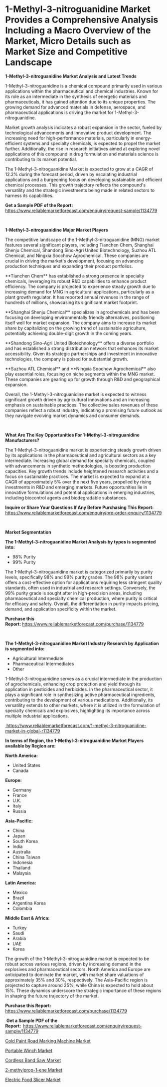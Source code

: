 <p><h1>1-Methyl-3-nitroguanidine Market Provides a Comprehensive Analysis Including a Macro Overview of the Market, Micro Details such as Market Size and Competitive Landscape</h1></p><p><strong>1-Methyl-3-nitroguanidine Market Analysis and Latest Trends</strong></p>
<p><p>1-Methyl-3-nitroguanidine is a chemical compound primarily used in various applications within the pharmaceutical and chemical industries. Known for its role as an intermediate in the synthesis of energetic materials and pharmaceuticals, it has gained attention due to its unique properties. The growing demand for advanced materials in defense, aerospace, and pharmaceutical applications is driving the market for 1-Methyl-3-nitroguanidine.</p><p>Market growth analysis indicates a robust expansion in the sector, fueled by technological advancements and innovative product development. The increasing need for high-performance materials, particularly in energy-efficient systems and specialty chemicals, is expected to propel the market further. Additionally, the rise in research initiatives aimed at exploring novel applications of this compound in drug formulation and materials science is contributing to its market potential.</p><p>The 1-Methyl-3-nitroguanidine Market is expected to grow at a CAGR of 12.2% during the forecast period, driven by escalating industrial applications and a burgeoning focus on developing sustainable and efficient chemical processes. This growth trajectory reflects the compound's versatility and the strategic investments being made in related sectors to harness its capabilities.</p></p>
<p><strong>Get a Sample PDF of the Report:&nbsp;</strong> <a href="https://www.reliablemarketforecast.com/enquiry/request-sample/1134779?utm_campaign=1870&utm_medium=2&utm_source=Github&utm_content=ia&utm_term=18122024&utm_id=1-methyl-3-nitroguanidine">https://www.reliablemarketforecast.com/enquiry/request-sample/1134779</a></p>
<p>&nbsp;</p>
<p><strong>1-Methyl-3-nitroguanidine Major Market Players</strong></p>
<p><p>The competitive landscape of the 1-Methyl-3-nitroguanidine (MNG) market features several significant players, including Tianchen Chem, Shanghai Shenju Chemical, Shandong Sino-Agri United Biotechnology, Suzhou ATL Chemical, and Ningxia Soochow Agrochemical. These companies are crucial in driving the market's development, focusing on advancing production techniques and expanding their product portfolios.</p><p>**Tianchen Chem** has established a strong presence in specialty chemicals, leveraging its robust R&D capabilities to enhance product efficiency. The company is projected to experience steady growth due to increasing demand for MNG in agricultural applications, particularly as a plant growth regulator. It has reported annual revenues in the range of hundreds of millions, showcasing its significant market footprint.</p><p>**Shanghai Shenju Chemical** specializes in agrochemicals and has been focusing on developing environmentally friendly alternatives, positioning itself well for market expansion. The company aims to increase its market share by capitalizing on the growing trend of sustainable agriculture, potentially achieving double-digit growth in the coming years.</p><p>**Shandong Sino-Agri United Biotechnology** offers a diverse portfolio and has established a strong distribution network that enhances its market accessibility. Given its strategic partnerships and investment in innovative technologies, the company is poised for substantial growth.</p><p>**Suzhou ATL Chemical** and **Ningxia Soochow Agrochemical** also play essential roles, focusing on niche segments within the MNG market. These companies are gearing up for growth through R&D and geographical expansion.</p><p>Overall, the 1-Methyl-3-nitroguanidine market is expected to witness significant growth driven by agricultural innovations and an increasing emphasis on sustainable practices. The collective sales revenues of these companies reflect a robust industry, indicating a promising future outlook as they navigate evolving market dynamics and consumer demands.</p></p>
<p>&nbsp;</p>
<p><strong>What Are The Key Opportunities For 1-Methyl-3-nitroguanidine Manufacturers?</strong></p>
<p><p>The 1-Methyl-3-nitroguanidine market is experiencing steady growth driven by its applications in the pharmaceutical and agricultural sectors as a key intermediate. Increasing global demand for specialty chemicals, coupled with advancements in synthetic methodologies, is boosting production capacities. Key growth trends include heightened research activities and a focus on sustainable practices. The market is expected to expand at a CAGR of approximately 5% over the next five years, propelled by rising investments in R&D and emerging markets. Future opportunities lie in innovative formulations and potential applications in emerging industries, including biocontrol agents and biodegradable substances.</p></p>
<p><strong>Inquire or Share Your Questions If Any Before Purchasing This Report:</strong> <a href="https://www.reliablemarketforecast.com/enquiry/pre-order-enquiry/1134779?utm_campaign=1870&utm_medium=2&utm_source=Github&utm_content=ia&utm_term=18122024&utm_id=1-methyl-3-nitroguanidine">https://www.reliablemarketforecast.com/enquiry/pre-order-enquiry/1134779</a></p>
<p>&nbsp;</p>
<p><strong>Market Segmentation</strong></p>
<p><strong>The 1-Methyl-3-nitroguanidine Market Analysis by types is segmented into:</strong></p>
<p><ul><li>98% Purity</li><li>99% Purity</li></ul></p>
<p><p>The 1-Methyl-3-nitroguanidine market is categorized primarily by purity levels, specifically 98% and 99% purity grades. The 98% purity variant offers a cost-effective option for applications requiring less stringent quality standards, often used in industrial and research settings. Conversely, the 99% purity grade is sought after in high-precision areas, including pharmaceutical and specialty chemical production, where purity is critical for efficacy and safety. Overall, the differentiation in purity impacts pricing, demand, and application specificity within the market.</p></p>
<p><strong>Purchase this Report:&nbsp;</strong><a href="https://www.reliablemarketforecast.com/purchase/1134779?utm_campaign=1870&utm_medium=2&utm_source=Github&utm_content=ia&utm_term=18122024&utm_id=1-methyl-3-nitroguanidine">https://www.reliablemarketforecast.com/purchase/1134779</a></p>
<p>&nbsp;</p>
<p><strong>The 1-Methyl-3-nitroguanidine Market Industry Research by Application is segmented into:</strong></p>
<p><ul><li>Agricultural Intermediate</li><li>Pharmaceutical Intermediates</li><li>Other</li></ul></p>
<p><p>1-Methyl-3-nitroguanidine serves as a crucial intermediate in the production of agrochemicals, enhancing crop protection and yield through its application in pesticides and herbicides. In the pharmaceutical sector, it plays a significant role in synthesizing active pharmaceutical ingredients, contributing to the development of various medications. Additionally, its versatility extends to other markets, where it is utilized in the formulation of specialty chemicals and explosives, highlighting its importance across multiple industrial applications.</p></p>
<p><a href="https://www.reliablemarketforecast.com/1-methyl-3-nitroguanidine-market-in-global-r1134779?utm_campaign=1870&utm_medium=2&utm_source=Github&utm_content=ia&utm_term=18122024&utm_id=1-methyl-3-nitroguanidine">&nbsp;https://www.reliablemarketforecast.com/1-methyl-3-nitroguanidine-market-in-global-r1134779</a></p>
<p><strong>In terms of Region, the 1-Methyl-3-nitroguanidine Market Players available by Region are:</strong></p>
<p>
    <p> <strong> North America: </strong>
        <ul>
            <li>United States</li>
            <li>Canada</li>
        </ul>
        </p> 
    <p> <strong> Europe: </strong>
        <ul>
            <li>Germany</li>
            <li>France</li>
            <li>U.K.</li>
            <li>Italy</li>
            <li>Russia</li>
        </ul>
        </p> 
    <p> <strong> Asia-Pacific: </strong>
        <ul>
            <li>China</li>
            <li>Japan</li>
            <li>South Korea</li>
            <li>India</li>
            <li>Australia</li>
            <li>China Taiwan</li>
            <li>Indonesia</li>
            <li>Thailand</li>
            <li>Malaysia</li>
        </ul>
        </p> 
    <p> <strong> Latin America: </strong>
        <ul>
            <li>Mexico</li>
            <li>Brazil</li>
            <li>Argentina Korea</li>
            <li>Colombia</li>
        </ul>
        </p> 
    <p> <strong> Middle East & Africa: </strong>
        <ul>
            <li>Turkey</li>
            <li>Saudi</li>
            <li>Arabia</li>
            <li>UAE</li>
            <li>Korea</li>
        </ul>
    </p>
    </p>
<p><p>The growth of the 1-Methyl-3-nitroguanidine market is expected to be robust across various regions, driven by increasing demand in the explosives and pharmaceutical sectors. North America and Europe are anticipated to dominate the market, with market share valuations of approximately 35% and 30%, respectively. The Asia-Pacific region is projected to capture around 25%, while China is expected to hold about 15%. These dynamics underscore the strategic importance of these regions in shaping the future trajectory of the market.</p></p>
<p><strong>Purchase this Report: </strong><a href="https://www.reliablemarketforecast.com/purchase/1134779?utm_campaign=1870&utm_medium=2&utm_source=Github&utm_content=ia&utm_term=18122024&utm_id=1-methyl-3-nitroguanidine">https://www.reliablemarketforecast.com/purchase/1134779</a></p>
<p>&nbsp;<strong>Get a Sample PDF of the Report:&nbsp;&nbsp;</strong><a href="https://www.reliablemarketforecast.com/enquiry/request-sample/1134779?utm_campaign=1870&utm_medium=2&utm_source=Github&utm_content=ia&utm_term=18122024&utm_id=1-methyl-3-nitroguanidine">https://www.reliablemarketforecast.com/enquiry/request-sample/1134779</a></p>
<p><strong></strong></p>
<p><p><a href="https://www.linkedin.com/pulse/competitive-landscape-analysis-innovations-thecold-paint-icpnf?utm_campaign=1870&utm_medium=2&utm_source=Github&utm_content=ia&utm_term=18122024&utm_id=1-methyl-3-nitroguanidine">Cold Paint Road Marking Machine Market</a></p><p><a href="https://www.linkedin.com/pulse/exploring-potential-portable-winch-marketthe-upcoming-prospects-ntcof?utm_campaign=1870&utm_medium=2&utm_source=Github&utm_content=ia&utm_term=18122024&utm_id=1-methyl-3-nitroguanidine">Portable Winch Market</a></p><p><a href="https://www.linkedin.com/pulse/cordless-band-sawmarketinsightsmarketsizeandgrowthprospectswithanestimatedcagrof142from2024to2031-jzknf?utm_campaign=1870&utm_medium=2&utm_source=Github&utm_content=ia&utm_term=18122024&utm_id=1-methyl-3-nitroguanidine">Cordless Band Saw Market</a></p><p><a href="https://github.com/PeterParrish5/Market-Research-Report-List-7/blob/main/2-methylprop-1-ene-market.md?utm_campaign=1870&utm_medium=2&utm_source=Github&utm_content=ia&utm_term=18122024&utm_id=1-methyl-3-nitroguanidine">2-methylprop-1-ene Market</a></p><p><a href="https://www.linkedin.com/pulse/exploring-electric-food-slicer-market-projected-growth-asp-107-nx9vf?utm_campaign=1870&utm_medium=2&utm_source=Github&utm_content=ia&utm_term=18122024&utm_id=1-methyl-3-nitroguanidine">Electric Food Slicer Market</a></p></p>